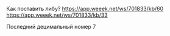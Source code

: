 Как поставить либу?
https://app.weeek.net/ws/701833/kb/60
https://app.weeek.net/ws/701833/kb/33

Последний децимальный номер 7